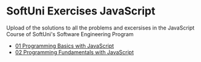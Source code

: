 # SoftUni Exercises JavaScript
Upload of the solutions to all the problems and excersises in the JavaScript Course of SoftUni's Software Engineering Program

- [01 Programming Basics with JavaScript](https://github.com/bopzen/SoftUni_Exercises_JavaScript/tree/main/01%20Programming%20Basics%20with%20JavaScript)
- [02 Programming Fundamentals with JavaScript](https://github.com/bopzen/SoftUni_Exercises_JavaScript/tree/main/02%20Programming%20Fundamentals%20with%20JavaScript)
